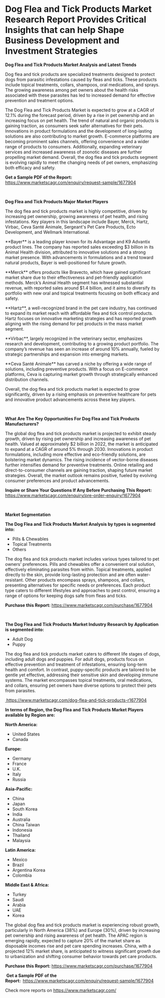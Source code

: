 <p><h1>Dog Flea and Tick Products Market Research Report Provides Critical Insights that can help Shape Business Development and Investment Strategies</h1></p><p><strong>Dog Flea and Tick Products Market Analysis and Latest Trends</strong></p>
<p><p>Dog flea and tick products are specialized treatments designed to protect dogs from parasitic infestations caused by fleas and ticks. These products include topical treatments, collars, shampoos, oral medications, and sprays. The growing awareness among pet owners about the health risks associated with these parasites has led to increased demand for effective prevention and treatment options.</p><p>The Dog Flea and Tick Products Market is expected to grow at a CAGR of 12.1% during the forecast period, driven by a rise in pet ownership and an increasing focus on pet health. The trend of natural and organic products is gaining traction, as consumers seek safer alternatives for their pets. Innovations in product formulations and the development of long-lasting solutions are also contributing to market growth. E-commerce platforms are becoming prominent sales channels, offering convenience and a wider range of products to consumers. Additionally, expanding veterinary services and increased awareness of zoonotic diseases are further propelling market demand. Overall, the dog flea and tick products segment is evolving rapidly to meet the changing needs of pet owners, emphasizing both efficacy and safety.</p></p>
<p><strong>Get a Sample PDF of the Report:&nbsp;</strong> <a href="https://www.marketscagr.com/enquiry/request-sample/1677904?utm_campaign=2236&utm_medium=2&utm_source=Github&utm_content=ia&utm_term=08022025&utm_id=dog-flea-and-tick-products">https://www.marketscagr.com/enquiry/request-sample/1677904</a></p>
<p>&nbsp;</p>
<p><strong>Dog Flea and Tick Products Major Market Players</strong></p>
<p><p>The dog flea and tick products market is highly competitive, driven by increasing pet ownership, growing awareness of pet health, and rising infestations. Key players in this landscape include Bayer, Merck, Hartz, Virbac, Ceva Santé Animale, Sergeant's Pet Care Products, Ecto Development, and Wellmark International.</p><p>**Bayer** is a leading player known for its Advantage and K9 Advantix product lines. The company has reported sales exceeding $3 billion in its Animal Health division, attributed to innovative solutions and a strong market presence. With advancements in formulations and a trend toward natural products, Bayer is well-positioned for future growth.</p><p>**Merck** offers products like Bravecto, which have gained significant market share due to their effectiveness and pet-friendly application methods. Merck’s Animal Health segment has witnessed substantial revenue, with reported sales around $1.4 billion, and it aims to diversify its portfolio with new oral and topical treatments focusing on both efficacy and safety.</p><p>**Hartz**, a well-recognized brand in the pet care industry, has continued to expand its market reach with affordable flea and tick control products. Hartz focuses on innovative marketing strategies and has reported growth aligning with the rising demand for pet products in the mass market segment.</p><p>**Virbac**, largely recognized in the veterinary sector, emphasizes research and development, contributing to a growing product portfolio. The company’s revenue has seen an increase of around 10% annually, fueled by strategic partnerships and expansion into emerging markets.</p><p>**Ceva Santé Animale** has carved a niche by offering a wide range of solutions, including preventive products. With a focus on E-commerce platforms, Ceva is capturing market growth through strategically enhanced distribution channels.</p><p>Overall, the dog flea and tick products market is expected to grow significantly, driven by a rising emphasis on preventive healthcare for pets and innovative product advancements across these key players.</p></p>
<p>&nbsp;</p>
<p><strong>What Are The Key Opportunities For Dog Flea and Tick Products Manufacturers?</strong></p>
<p><p>The global dog flea and tick products market is projected to exhibit steady growth, driven by rising pet ownership and increasing awareness of pet health. Valued at approximately $2 billion in 2022, the market is anticipated to expand at a CAGR of around 5% through 2030. Innovations in product formulations, including more effective and eco-friendly solutions, are bolstering market dynamics. The rising incidence of vector-borne diseases further intensifies demand for preventive treatments. Online retailing and direct-to-consumer channels are gaining traction, shaping future market strategies. Overall, the market outlook remains positive, fueled by evolving consumer preferences and product advancements.</p></p>
<p><strong>Inquire or Share Your Questions If Any Before Purchasing This Report:</strong> <a href="https://www.marketscagr.com/enquiry/pre-order-enquiry/1677904?utm_campaign=2236&utm_medium=2&utm_source=Github&utm_content=ia&utm_term=08022025&utm_id=dog-flea-and-tick-products">https://www.marketscagr.com/enquiry/pre-order-enquiry/1677904</a></p>
<p>&nbsp;</p>
<p><strong>Market Segmentation</strong></p>
<p><strong>The Dog Flea and Tick Products Market Analysis by types is segmented into:</strong></p>
<p><ul><li>Pills & Chewables</li><li>Topical Treatments</li><li>Others</li></ul></p>
<p><p>The dog flea and tick products market includes various types tailored to pet owners' preferences. Pills and chewables offer a convenient oral solution, effectively eliminating parasites from within. Topical treatments, applied directly to the skin, provide long-lasting protection and are often water-resistant. Other products encompass sprays, shampoos, and collars, presenting alternatives for specific needs or preferences. Each product type caters to different lifestyles and approaches to pest control, ensuring a range of options for keeping dogs safe from fleas and ticks.</p></p>
<p><strong>Purchase this Report:&nbsp;</strong><a href="https://www.marketscagr.com/purchase/1677904?utm_campaign=2236&utm_medium=2&utm_source=Github&utm_content=ia&utm_term=08022025&utm_id=dog-flea-and-tick-products">https://www.marketscagr.com/purchase/1677904</a></p>
<p>&nbsp;</p>
<p><strong>The Dog Flea and Tick Products Market Industry Research by Application is segmented into:</strong></p>
<p><ul><li>Adult Dog</li><li>Puppy</li></ul></p>
<p><p>The dog flea and tick products market caters to different life stages of dogs, including adult dogs and puppies. For adult dogs, products focus on effective prevention and treatment of infestations, ensuring long-term health and comfort. In contrast, puppy-specific products are tailored to be gentle yet effective, addressing their sensitive skin and developing immune systems. The market encompasses topical treatments, oral medications, and collars, ensuring pet owners have diverse options to protect their pets from parasites.</p></p>
<p><a href="https://www.marketscagr.com/dog-flea-and-tick-products-r1677904?utm_campaign=2236&utm_medium=2&utm_source=Github&utm_content=ia&utm_term=08022025&utm_id=dog-flea-and-tick-products">&nbsp;https://www.marketscagr.com/dog-flea-and-tick-products-r1677904</a></p>
<p><strong>In terms of Region, the Dog Flea and Tick Products Market Players available by Region are:</strong></p>
<p>
    <p> <strong> North America: </strong>
        <ul>
            <li>United States</li>
            <li>Canada</li>
        </ul>
        </p> 
    <p> <strong> Europe: </strong>
        <ul>
            <li>Germany</li>
            <li>France</li>
            <li>U.K.</li>
            <li>Italy</li>
            <li>Russia</li>
        </ul>
        </p> 
    <p> <strong> Asia-Pacific: </strong>
        <ul>
            <li>China</li>
            <li>Japan</li>
            <li>South Korea</li>
            <li>India</li>
            <li>Australia</li>
            <li>China Taiwan</li>
            <li>Indonesia</li>
            <li>Thailand</li>
            <li>Malaysia</li>
        </ul>
        </p> 
    <p> <strong> Latin America: </strong>
        <ul>
            <li>Mexico</li>
            <li>Brazil</li>
            <li>Argentina Korea</li>
            <li>Colombia</li>
        </ul>
        </p> 
    <p> <strong> Middle East & Africa: </strong>
        <ul>
            <li>Turkey</li>
            <li>Saudi</li>
            <li>Arabia</li>
            <li>UAE</li>
            <li>Korea</li>
        </ul>
    </p>
    </p>
<p><p>The global dog flea and tick products market is experiencing robust growth, particularly in North America (38%) and Europe (30%), driven by increasing pet ownership and rising awareness of pet health. The APAC region is emerging rapidly, expected to capture 20% of the market share as disposable incomes rise and pet care spending increases. China, with a projected 12% market share, is anticipated to witness significant growth due to urbanization and shifting consumer behavior towards pet care products.</p></p>
<p><strong>Purchase this Report: </strong><a href="https://www.marketscagr.com/purchase/1677904?utm_campaign=2236&utm_medium=2&utm_source=Github&utm_content=ia&utm_term=08022025&utm_id=dog-flea-and-tick-products">https://www.marketscagr.com/purchase/1677904</a></p>
<p>&nbsp;<strong>Get a Sample PDF of the Report:&nbsp;&nbsp;</strong><a href="https://www.marketscagr.com/enquiry/request-sample/1677904?utm_campaign=2236&utm_medium=2&utm_source=Github&utm_content=ia&utm_term=08022025&utm_id=dog-flea-and-tick-products">https://www.marketscagr.com/enquiry/request-sample/1677904</a></p>
<p><strong></strong></p>
<p>Check more reports on <a href="https://www.marketscagr.com/?utm_campaign=2236&utm_medium=2&utm_source=Github&utm_content=ia&utm_term=08022025&utm_id=dog-flea-and-tick-products">https://www.marketscagr.com/</a></p>